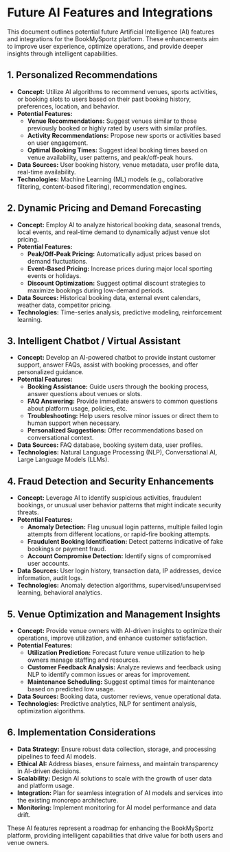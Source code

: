 # Future AI Features and Integrations

This document outlines potential future Artificial Intelligence (AI) features and integrations for the BookMySportz platform. These enhancements aim to improve user experience, optimize operations, and provide deeper insights through intelligent capabilities.

## 1. Personalized Recommendations

*   **Concept:** Utilize AI algorithms to recommend venues, sports activities, or booking slots to users based on their past booking history, preferences, location, and behavior.
*   **Potential Features:**
    *   **Venue Recommendations:** Suggest venues similar to those previously booked or highly rated by users with similar profiles.
    *   **Activity Recommendations:** Propose new sports or activities based on user engagement.
    *   **Optimal Booking Times:** Suggest ideal booking times based on venue availability, user patterns, and peak/off-peak hours.
*   **Data Sources:** User booking history, venue metadata, user profile data, real-time availability.
*   **Technologies:** Machine Learning (ML) models (e.g., collaborative filtering, content-based filtering), recommendation engines.

## 2. Dynamic Pricing and Demand Forecasting

*   **Concept:** Employ AI to analyze historical booking data, seasonal trends, local events, and real-time demand to dynamically adjust venue slot pricing.
*   **Potential Features:**
    *   **Peak/Off-Peak Pricing:** Automatically adjust prices based on demand fluctuations.
    *   **Event-Based Pricing:** Increase prices during major local sporting events or holidays.
    *   **Discount Optimization:** Suggest optimal discount strategies to maximize bookings during low-demand periods.
*   **Data Sources:** Historical booking data, external event calendars, weather data, competitor pricing.
*   **Technologies:** Time-series analysis, predictive modeling, reinforcement learning.

## 3. Intelligent Chatbot / Virtual Assistant

*   **Concept:** Develop an AI-powered chatbot to provide instant customer support, answer FAQs, assist with booking processes, and offer personalized guidance.
*   **Potential Features:**
    *   **Booking Assistance:** Guide users through the booking process, answer questions about venues or slots.
    *   **FAQ Answering:** Provide immediate answers to common questions about platform usage, policies, etc.
    *   **Troubleshooting:** Help users resolve minor issues or direct them to human support when necessary.
    *   **Personalized Suggestions:** Offer recommendations based on conversational context.
*   **Data Sources:** FAQ database, booking system data, user profiles.
*   **Technologies:** Natural Language Processing (NLP), Conversational AI, Large Language Models (LLMs).

## 4. Fraud Detection and Security Enhancements

*   **Concept:** Leverage AI to identify suspicious activities, fraudulent bookings, or unusual user behavior patterns that might indicate security threats.
*   **Potential Features:**
    *   **Anomaly Detection:** Flag unusual login patterns, multiple failed login attempts from different locations, or rapid-fire booking attempts.
    *   **Fraudulent Booking Identification:** Detect patterns indicative of fake bookings or payment fraud.
    *   **Account Compromise Detection:** Identify signs of compromised user accounts.
*   **Data Sources:** User login history, transaction data, IP addresses, device information, audit logs.
*   **Technologies:** Anomaly detection algorithms, supervised/unsupervised learning, behavioral analytics.

## 5. Venue Optimization and Management Insights

*   **Concept:** Provide venue owners with AI-driven insights to optimize their operations, improve utilization, and enhance customer satisfaction.
*   **Potential Features:**
    *   **Utilization Prediction:** Forecast future venue utilization to help owners manage staffing and resources.
    *   **Customer Feedback Analysis:** Analyze reviews and feedback using NLP to identify common issues or areas for improvement.
    *   **Maintenance Scheduling:** Suggest optimal times for maintenance based on predicted low usage.
*   **Data Sources:** Booking data, customer reviews, venue operational data.
*   **Technologies:** Predictive analytics, NLP for sentiment analysis, optimization algorithms.

## 6. Implementation Considerations

*   **Data Strategy:** Ensure robust data collection, storage, and processing pipelines to feed AI models.
*   **Ethical AI:** Address biases, ensure fairness, and maintain transparency in AI-driven decisions.
*   **Scalability:** Design AI solutions to scale with the growth of user data and platform usage.
*   **Integration:** Plan for seamless integration of AI models and services into the existing monorepo architecture.
*   **Monitoring:** Implement monitoring for AI model performance and data drift.

These AI features represent a roadmap for enhancing the BookMySportz platform, providing intelligent capabilities that drive value for both users and venue owners.
